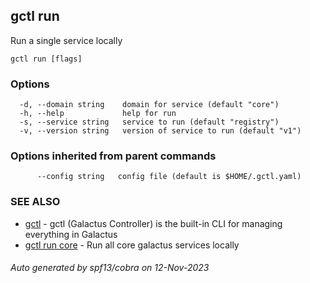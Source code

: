 ## gctl run

Run a single service locally

```
gctl run [flags]
```

### Options

```
  -d, --domain string    domain for service (default "core")
  -h, --help             help for run
  -s, --service string   service to run (default "registry")
  -v, --version string   version of service to run (default "v1")
```

### Options inherited from parent commands

```
      --config string   config file (default is $HOME/.gctl.yaml)
```

### SEE ALSO

* [gctl](gctl.md)	 - gctl (Galactus Controller) is the built-in CLI for managing everything in Galactus
* [gctl run core](gctl_run_core.md)	 - Run all core galactus services locally

###### Auto generated by spf13/cobra on 12-Nov-2023

